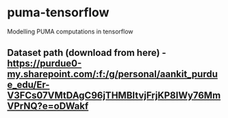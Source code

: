 # puma-tensorflow
Modelling PUMA computations in tensorflow

## Dataset path (download from here) - https://purdue0-my.sharepoint.com/:f:/g/personal/aankit_purdue_edu/Er-V3FCs07VMtDAgC96jTHMBItvjFrjKP8IWy76MmVPrNQ?e=oDWakf 
